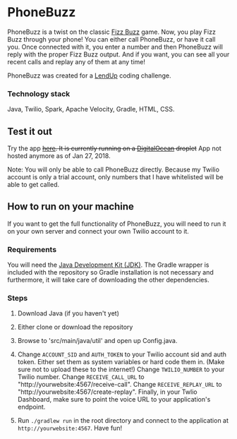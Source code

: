 # PhoneBuzz

PhoneBuzz is a twist on the classic [Fizz Buzz](https://en.wikipedia.org/wiki/Fizz_buzz) game. Now, you play Fizz Buzz through your phone! You can either call PhoneBuzz, or have it call you. Once connected with it, you enter a number and then PhoneBuzz will reply with the proper Fizz Buzz output. And if you want, you can see all your recent calls and replay any of them at any time!

PhoneBuzz was created for a [LendUp](https://www.lendup.com/) coding challenge.

### Technology stack

Java, Twilio, Spark, Apache Velocity, Gradle, HTML, CSS.

## Test it out
Try the app ~~[here](#). It is currently running on a [DigitalOcean](https://www.digitalocean.com/) droplet~~
App not hosted anymore as of Jan 27, 2018.

Note: You will only be able to call PhoneBuzz directly. Because my Twilio account is only a trial account, only numbers that I have whitelisted will be able to get called.


## How to run on your machine
If you want to get the full functionality of PhoneBuzz, you will need to run it on your own server and connect your own Twilio account to it.

### Requirements

You will need the [Java Development Kit (JDK)](http://www.oracle.com/technetwork/java/javase/downloads/index.html). The Gradle wrapper is included with the repository so Gradle installation is not necessary and furthermore, it will take care of downloading the other dependencies.

### Steps

1. Download Java (if you haven't yet)

2. Either clone or download the repository

3. Browse to 'src/main/java/util' and open up Config.java.

4. Change `ACCOUNT_SID` and `AUTH_TOKEN` to your Twilio account sid and auth token. Either set them as system variables or hard code them in. (Make sure not to upload these to the internet!) Change `TWILIO_NUMBER` to your Twilio number. Change `RECEIVE_CALL_URL` to "http://yourwebsite:4567/receive-call". Change `RECEIVE_REPLAY_URL` to "http://yourwebsite:4567/create-replay". Finally, in your Twlio Dashboard, make sure to point the voice URL to your application's endpoint.

5. Run `./gradlew run` in the root directory and connect to the application at `http://yourwebsite:4567`. Have fun!


